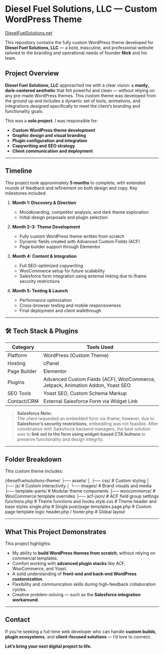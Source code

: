 # Diesel Fuel Solutions, LLC — Custom WordPress Theme  
[DieselFuelSolutions.net](https://dieselfuelsolutions.net)

This repository contains the fully custom WordPress theme developed for **Diesel Fuel Solutions, LLC** — a bold, masculine, and professional website tailored to the branding and operational needs of founder **Nick** and his team.

## Project Overview

**Diesel Fuel Solutions, LLC** approached me with a clear vision: a **manly, dark-centered aesthetic** that felt powerful and clean — without relying on any pre-made WordPress themes. This custom theme was developed from the ground up and includes a dynamic set of tools, animations, and integrations designed specifically to meet the client’s branding and functionality goals.

This was a **solo project**. I was responsible for:

- **Custom WordPress theme development**
- **Graphic design and visual branding**
- **Plugin configuration and integration**
- **Copywriting and SEO strategy**
- **Client communication and deployment**

---

## Timeline

This project took approximately **5 months** to complete, with extended rounds of feedback and refinement on both design and copy. Key milestones included:

1. **Month 1: Discovery & Direction**
   - Moodboarding, competitor analysis, and dark theme exploration
   - Initial design proposals and plugin selection

2. **Month 2–3: Theme Development**
   - Fully custom WordPress theme written from scratch
   - Dynamic fields created with Advanced Custom Fields (ACF)
   - Page builder support through Elementor

3. **Month 4: Content & Integration**
   - Full SEO-optimized copywriting
   - WooCommerce setup for future scalability
   - Salesforce form integration using external linking due to iframe security restrictions

4. **Month 5: Testing & Launch**
   - Performance optimization
   - Cross-browser testing and mobile responsiveness
   - Final deployment and client walkthrough

---

## 🛠️ Tech Stack & Plugins

| Category     | Tools Used                                 |
|--------------|---------------------------------------------|
| Platform     | WordPress (Custom Theme)                   |
| Hosting      | cPanel                                      |
| Page Builder | Elementor                                   |
| Plugins      | Advanced Custom Fields (ACF), WooCommerce, Jetpack, Animation Addon, Yoast SEO |
| SEO Tools    | Yoast SEO, Custom Schema Markup            |
| Contact/CRM  | External Salesforce Form via Widget Link   |

> **Salesforce Note:**  
> The client requested an embedded form via iframe; however, due to **Salesforce's security restrictions**, embedding was not feasible. After coordination with Salesforce backend managers, the best solution was to **link out to the form using widget-based CTA buttons** to preserve functionality and design integrity.

---

## Folder Breakdown

This custom theme includes:

/dieselfuelsolutions-theme/
├── assets/
│ ├── css/ # Custom styling
│ ├── js/ # Custom interactivity
│ └── images/ # Brand visuals and media
├── template-parts/ # Modular theme components
├── woocommerce/ # WooCommerce template overrides
├── acf-json/ # ACF field group settings
functions.php # Theme functions and hooks
style.css # Theme header and base styles
single.php # Single post/page templates
page.php # Custom page template logic
header.php / footer.php # Global layout


---

## What This Project Demonstrates

This project highlights:

- My ability to **build WordPress themes from scratch**, without relying on commercial templates.
- Comfort working with **advanced plugin stacks** like ACF, WooCommerce, and Yoast.
- A solid understanding of **front-end and back-end WordPress customization**.
- Flexibility and communication skills during high-feedback collaboration cycles.
- Creative problem-solving — such as the **Salesforce integration workaround**.

---

## Contact

If you're seeking a full-time web developer who can handle **custom builds**, **plugin ecosystems**, and **client-focused solutions** — I’d love to connect.

**Let’s bring your next digital project to life.**
